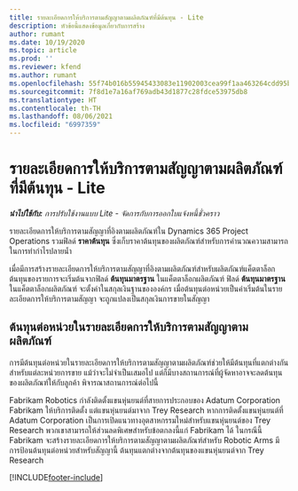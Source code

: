 ```yaml
---
title: รายละเอียดการให้บริการตามสัญญาตามผลิตภัณฑ์ที่มีต้นทุน - Lite
description: หัวข้อนี้แสดงข้อมูลเกี่ยวกับการสร้าง
author: rumant
ms.date: 10/19/2020
ms.topic: article
ms.prod: ''
ms.reviewer: kfend
ms.author: rumant
ms.openlocfilehash: 55f74b016b55945433083e11902003cea99f1aa463264cdd95b0aad389592e20
ms.sourcegitcommit: 7f8d1e7a16af769adb43d1877c28fdce53975db8
ms.translationtype: HT
ms.contentlocale: th-TH
ms.lasthandoff: 08/06/2021
ms.locfileid: "6997359"
---
```

# <a name="cost-product-based-contract-lines---lite"></a>รายละเอียดการให้บริการตามสัญญาตามผลิตภัณฑ์ที่มีต้นทุน - Lite

_**นำไปใช้กับ:** การปรับใช้งานแบบ Lite - จัดการกับการออกใบแจ้งหนี้ชั่วคราว_


รายละเอียดการให้บริการตามสัญญาที่อิงตามผลิตภัณฑ์ใน Dynamics 365 Project Operations รวมฟิลด์ **ราคาต้นทุน** ซึ่งเก็บราคาต้นทุนของผลิตภัณฑ์สำหรับการคำนวณความสามารถในการทำกำไรปลายน้ำ

เมื่อมีการสร้างรายละเอียดการให้บริการตามสัญญาที่อิงตามผลิตภัณฑ์สำหรับผลิตภัณฑ์แค็ตตาล็อก ต้นทุนของรายการจะเริ่มต้นจากฟิลด์ **ต้นทุนมาตรฐาน** ในแค็ตตาล็อกผลิตภัณฑ์ ฟิลด์ **ต้นทุนมาตรฐาน** ในแค็ตตาล็อกผลิตภัณฑ์ จะตั้งค่าในสกุลเงินฐานขององค์กร เมื่อต้นทุนต่อหน่วยเป็นค่าเริ่มต้นในรายละเอียดการให้บริการตามสัญญา จะถูกแปลงเป็นสกุลเงินการขายในสัญญา

## <a name="unit-cost-on-a-product-based-contract-line"></a>ต้นทุนต่อหน่วยในรายละเอียดการให้บริการตามสัญญาตามผลิตภัณฑ์

การมีต้นทุนต่อหน่วยในรายละเอียดการให้บริการตามสัญญาตามผลิตภัณฑ์ช่วยให้มีต้นทุนที่แตกต่างกันสำหรับแต่ละหน่วยการขาย แม้ว่าจะไม่จำเป็นเสมอไป แต่ก็มีบางสถานการณ์ที่ผู้จัดหาอาจจะลดต้นทุนของผลิตภัณฑ์ให้กับลูกค้า พิจารณาสถานการณ์ต่อไปนี้

Fabrikam Robotics กำลังติดตั้งแขนหุ่นยนต์ที่สายการประกอบของ Adatum Corporation Fabrikam ให้บริการติดตั้ง แต่แขนหุ่นยนต์มาจาก Trey Research หากการติดตั้งแขนหุ่นยนต์ที่ Adatum Corporation เป็นการเปิดแนวทางอุตสาหกรรมใหม่สำหรับแขนหุ่นยนต์ของ Trey Research พวกเขาสามารถให้ส่วนลดพิเศษสำหรับข้อตกลงนี้แก่ Fabrikam ได้ ในกรณีนี้ Fabrikam จะสร้างรายละเอียดการให้บริการตามสัญญาตามผลิตภัณฑ์สำหรับ Robotic Arms มีการป้อนต้นทุนต่อหน่วยสำหรับสัญญานี้ ต้นทุนแตกต่างจากต้นทุนของแขนหุ่นยนต์จาก Trey Research


[!INCLUDE[footer-include](../../includes/footer-banner.md)]